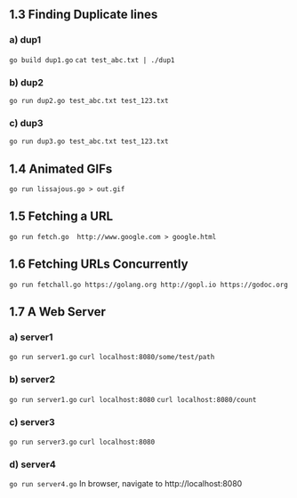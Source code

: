 

## 1.3 Finding Duplicate lines
### a) dup1
`go build dup1.go`
`cat test_abc.txt | ./dup1`
### b) dup2
`go run dup2.go test_abc.txt test_123.txt`
### c) dup3
`go run dup3.go test_abc.txt test_123.txt`

## 1.4 Animated GIFs
`go run lissajous.go > out.gif`

## 1.5 Fetching a URL
`go run fetch.go  http://www.google.com > google.html`

## 1.6 Fetching URLs Concurrently
`go run fetchall.go https://golang.org http://gopl.io https://godoc.org`

## 1.7 A Web Server
### a) server1
`go run server1.go`
`curl localhost:8080/some/test/path`
### b) server2
`go run server1.go`
`curl localhost:8080`
`curl localhost:8080/count`
### c) server3
`go run server3.go`
`curl localhost:8080`
### d) server4
`go run server4.go`
In browser, navigate to http://localhost:8080
